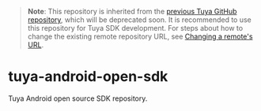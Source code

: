 >**Note**: This repository is inherited from the [previous Tuya GitHub repository](https://github.com/TuyaInc/tuya_android_open_sdk), which will be deprecated soon. It is recommended to use this repository for Tuya SDK development. For steps about how to change the existing remote repository URL, see [Changing a remote's URL](https://docs.github.com/en/free-pro-team@latest/github/using-git/changing-a-remotes-url).

# tuya-android-open-sdk

Tuya Android open source SDK repository.

